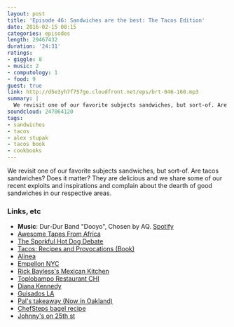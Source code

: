 ```yaml
---
layout: post
title: 'Episode 46: Sandwiches are the best: The Tacos Edition'
date: 2016-02-15 08:15
categories: episodes
length: 29467432
duration: '24:31'
ratings:
- giggle: 8
- music: 2
- computology: 1
- food: 9
guest: true
link: http://d5e3yh7f757go.cloudfront.net/eps/brt-046-160.mp3
summary: |
  We revisit one of our favorite subjects sandwiches, but sort-of. Are tacos sandwiches? Does it matter? They are delicious and we share some of our recent exploits and inspirations and complain about the dearth of good sandwiches in our respective areas.
soundcloud: 247064120
tags:
- sandwiches
- tacos
- alex stupak
- tacos book
- cookbooks
---
```

We revisit one of our favorite subjects sandwiches, but sort-of. Are tacos sandwiches? Does it matter? They are delicious and we share some of our recent exploits and inspirations and complain about the dearth of good sandwiches in our respective areas.

<!-- more -->

### Links, etc

* <strong>Music</strong>: Dur-Dur Band "Dooyo", Chosen by AQ. [Spotify](https://open.spotify.com/track/0jXmjcOI4hG6vF2KL67uKW)
* [Awesome Tapes From Africa](http://www.awesometapes.com/)
* [The Sporkful Hot Dog Debate](http://www.sporkful.com/john-hodgman-v-dan-pashman-are-hot-dogs-sandwiches/)
* [Tacos: Recipes and Provocations (Book)](http://amzn.to/1PxKULJ)
* [Alinea](https://website.alinearestaurant.com/)
* [Empellon NYC](http://www.empellon.com/)  
* [Rick Bayless's Mexican Kitchen](http://amzn.to/1LoApq2)
* [Toplobampo Restaurant CHI](http://www.rickbayless.com/restaurants/topolobampo/)
* [Diana Kennedy](https://en.wikipedia.org/wiki/Diana_Kennedy)
* [Guisados LA](http://www.guisados.co/)
* [Pal's takeaway (Now in Oakland)](http://palstakeaway.com/)
* [ChefSteps bagel recipe](https://www.chefsteps.com/activities/amazing-chewy-bagels-from-scratch)
* [Johnny's on 25th st](http://www.johnysluncheonette.com/)
